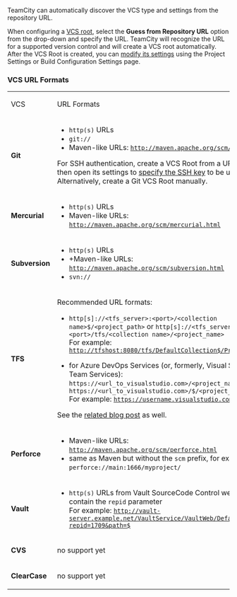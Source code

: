 [//]: # (title: Guess Settings from Repository URL)
[//]: # (auxiliary-id: Guess Settings from Repository URL)
TeamCity can automatically discover the VCS type and settings from the repository URL.

When configuring a [VCS root](vcs-root.md), select the __Guess from Repository URL__ option from the drop\-down and specify the URL. TeamCity will recognize the URL for a supported version control and will create a VCS root automatically. After the VCS Root is created, you can [modify its settings](configuring-vcs-roots.md) using the Project Settings or Build Configuration Settings page.

### VCS URL Formats

<table><tr>

<td>

VCS


</td>

<td>

URL Formats


</td></tr><tr>

<td>

__Git__


</td>

<td>

* `http(s)` URLs
* `git://`
* Maven\-like URLs: [`http://maven.apache.org/scm/git.html`](http://maven.apache.org/scm/git.html)

For SSH authentication, create a VCS Root from a URL first and then open its settings to [specify the SSH key](ssh-keys-management.md) to be used. Alternatively, create a Git VCS Root manually.


</td></tr><tr>

<td>

__Mercurial__


</td>

<td>

* `http(s)` URLs
* Maven\-like URLs: [`http://maven.apache.org/scm/mercurial.html`](http://maven.apache.org/scm/mercurial.html)


</td></tr><tr>

<td>

__Subversion__


</td>

<td>

* `http(s)` URLs
* \+Maven\-like URLs: [`http://maven.apache.org/scm/subversion.html`](http://maven.apache.org/scm/subversion.html)
* `svn://`



</td></tr><tr>

<td>

__TFS__


</td>

<td>

Recommended URL formats:

* `http[s]://<tfs_server>:<port>/<collection name>$/<project_path>` or `http[s]://<tfs_server>:<port>/tfs/<collection name>/<project_name>`    
For example: [`http://tfshost:8080/tfs/DefaultCollection$/Project/root`](http://tfshost:8080/tfs/DefaultCollection$/Project/root)

* for Azure DevOps Services (or, formerly, Visual Studio Team Services): `https://<url_to_visualstudio.com>/<project_name>` or `https://<url_to_visualstudio.com>/$/<project_path>`    
For example: [`https://username.visualstudio.com/Project`](https://username.visualstudio.com/Project)

See the [related blog post](http://blog.jetbrains.com/teamcity/2014/09/teamcity-and-visual-studio-online-source-control) as well.


</td></tr><tr>

<td>

__Perforce__


</td>

<td>

* Maven\-like URLs: [`http://maven.apache.org/scm/perforce.html`](http://maven.apache.org/scm/perforce.html)
* same as Maven but without the `scm` prefix, for example: `perforce://main:1666/myproject/`


</td></tr><tr>

<td>

__Vault__


</td>

<td>

* `http(s)` URLs from Vault SourceCode Control web which contain the `repid` parameter    
For example: [`http://vault-server.example.net/VaultService/VaultWeb/Default.aspx?repid=1709&path=$`](http://vault-server.example.net/VaultService/VaultWeb/Default.aspx?repid=1709&path=$)


</td></tr><tr>

<td>

__CVS__


</td>

<td>

no support yet


</td></tr><tr>

<td>

__ClearCase__


</td>

<td>

no support yet


</td></tr></table>
